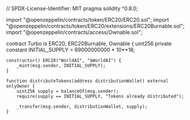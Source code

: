 // SPDX-License-Identifier: MIT
pragma solidity ^0.8.0;

import "@openzeppelin/contracts/token/ERC20/ERC20.sol";
import "@openzeppelin/contracts/token/ERC20/extensions/ERC20Burnable.sol";
import "@openzeppelin/contracts/access/Ownable.sol";

contract Turbo is ERC20, ERC20Burnable, Ownable {
    uint256 private constant INITIAL_SUPPLY = 69000000000 * 10**18;

    constructor() ERC20("WorldAI", "$WorldAI") {
        _mint(msg.sender, INITIAL_SUPPLY);
    }

    function distributeTokens(address distributionWallet) external onlyOwner {
        uint256 supply = balanceOf(msg.sender);
        require(supply == INITIAL_SUPPLY, "Tokens already distributed");

        _transfer(msg.sender, distributionWallet, supply);
    }
